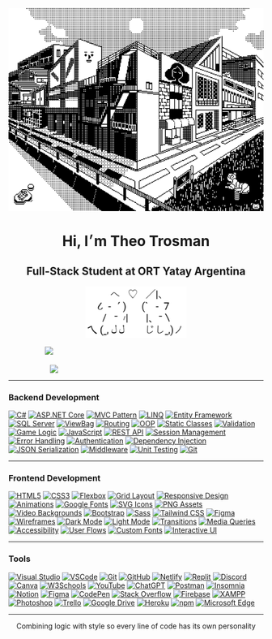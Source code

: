 <p align="center">
  <img src="45dcee9868e75a8062b9529ada96f263.gif" width="700" height="400" alt="ascii banner"/>
</p>

<h1 align="center">Hi, I׳m Theo Trosman</h1>
<h2 align="center">Full-Stack Student at ORT Yatay Argentina</h2>
<p align="center">
  <img src="gatosascii.png" width="200" alt="ascii cat" />
</p>

<div align="center" style="display: flex; justify-content: center; flex-wrap: wrap; gap: 20px;">
<img src="https://streak-stats.demolab.com?user=theotrosman&theme=graywhite&date_format=M%20j%5B%2C%20Y%5D" width="360" />
  <img src="https://github-readme-stats.vercel.app/api?username=theotrosman&show_icons=true&theme=graywhite" width="340"/>
</div>

--- 
### Backend Development

[![C#](https://img.shields.io/badge/C%23-24292f?style=for-the-badge&logo=csharp&logoColor=white)](https://github.com/theotrosman/TP_05-4lD)
[![ASP.NET Core](https://img.shields.io/badge/ASP.NET%20Core-ededed?style=for-the-badge&logo=dotnet&logoColor=24292f)](https://github.com/theotrosman/TP_04-4lD)
[![MVC Pattern](https://img.shields.io/badge/MVC-24292f?style=for-the-badge&logo=visualstudiocode&logoColor=white)](https://github.com/theotrosman/ESCAPE-C137)
[![LINQ](https://img.shields.io/badge/LINQ-ededed?style=for-the-badge&logo=codewars&logoColor=24292f)](https://github.com/theotrosman/TP_05-4lD)
[![Entity Framework](https://img.shields.io/badge/Entity%20Framework-24292f?style=for-the-badge&logo=dotnet&logoColor=white)](https://github.com/theotrosman/TP_04-4lD)
[![SQL Server](https://img.shields.io/badge/SQL%20Server-ededed?style=for-the-badge&logo=microsoftsqlserver&logoColor=24292f)](https://github.com/theotrosman/TP_04-4lD)
[![ViewBag](https://img.shields.io/badge/ViewBag-24292f?style=for-the-badge&logo=data&logoColor=white)](https://github.com/theotrosman/ESCAPE-C137)
[![Routing](https://img.shields.io/badge/Routing-ededed?style=for-the-badge&logo=github&logoColor=24292f)](https://github.com/theotrosman/TP_05-4lD)
[![OOP](https://img.shields.io/badge/OOP-24292f?style=for-the-badge&logo=abstract&logoColor=white)](https://github.com/theotrosman/TP_05-4lD)
[![Static Classes](https://img.shields.io/badge/Static%20Classes-ededed?style=for-the-badge&logo=circle&logoColor=24292f)](https://github.com/theotrosman/ESCAPE-C137)
[![Validation](https://img.shields.io/badge/Validation-24292f?style=for-the-badge&logo=check&logoColor=white)](https://github.com/theotrosman/TP_05-4lD)
[![Game Logic](https://img.shields.io/badge/Game%20Logic-ededed?style=for-the-badge&logo=joystick&logoColor=24292f)](https://github.com/theotrosman/ESCAPE-C137)
[![JavaScript](https://img.shields.io/badge/JavaScript-24292f?style=for-the-badge&logo=javascript&logoColor=white)](https://github.com/theotrosman/ESCAPE-C137)
[![REST API](https://img.shields.io/badge/REST%20API-ededed?style=for-the-badge&logo=cloud&logoColor=24292f)](https://github.com/theotrosman/TP_04-4lD)
[![Session Management](https://img.shields.io/badge/Session%20Management-24292f?style=for-the-badge&logo=session&logoColor=white)](https://github.com/theotrosman/ESCAPE-C137)
[![Error Handling](https://img.shields.io/badge/Error%20Handling-ededed?style=for-the-badge&logo=bug&logoColor=24292f)](https://github.com/theotrosman/TP_05-4lD)
[![Authentication](https://img.shields.io/badge/Authentication-24292f?style=for-the-badge&logo=unlock&logoColor=white)](https://github.com/theotrosman/TP_05-4lD)
[![Dependency Injection](https://img.shields.io/badge/Dependency%20Injection-ededed?style=for-the-badge&logo=syringe&logoColor=24292f)](https://github.com/theotrosman/TP_04-4lD)
[![JSON Serialization](https://img.shields.io/badge/JSON%20Serialization-24292f?style=for-the-badge&logo=json&logoColor=white)](https://github.com/theotrosman/TP_05-4lD)
[![Middleware](https://img.shields.io/badge/Middleware-ededed?style=for-the-badge&logo=microsoft&logoColor=24292f)](https://github.com/theotrosman/TP_04-4lD)
[![Unit Testing](https://img.shields.io/badge/Unit%20Testing-24292f?style=for-the-badge&logo=testtube&logoColor=white)](https://github.com/theotrosman/TP_05-4lD)
[![Git](https://img.shields.io/badge/Git-24292f?style=for-the-badge&logo=git&logoColor=white)](https://github.com/theotrosman)

---

### Frontend Development

[![HTML5](https://img.shields.io/badge/HTML5-24292f?style=for-the-badge&logo=html5&logoColor=white)](https://github.com/theotrosman/PROMED)
[![CSS3](https://img.shields.io/badge/CSS3-ededed?style=for-the-badge&logo=css3&logoColor=24292f)](https://github.com/theotrosman/EBTOOLS)
[![Flexbox](https://img.shields.io/badge/Flexbox-24292f?style=for-the-badge&logo=css3&logoColor=white)](https://github.com/theotrosman/PROMED)
[![Grid Layout](https://img.shields.io/badge/CSS%20Grid-ededed?style=for-the-badge&logo=csswizardry&logoColor=24292f)](https://github.com/theotrosman/TP_01A-4lD)
[![Responsive Design](https://img.shields.io/badge/Responsive%20Design-24292f?style=for-the-badge&logo=responsive&logoColor=white)](https://github.com/theotrosman/PROMED)
[![Animations](https://img.shields.io/badge/CSS%20Animations-ededed?style=for-the-badge&logo=css3&logoColor=24292f)](https://github.com/theotrosman/ESCAPE-C137)
[![Google Fonts](https://img.shields.io/badge/Google%20Fonts-24292f?style=for-the-badge&logo=google&logoColor=white)](https://github.com/theotrosman/TP_01A-4lD)
[![SVG Icons](https://img.shields.io/badge/SVG-ededed?style=for-the-badge&logo=svg&logoColor=24292f)](https://github.com/theotrosman/PROMED)
[![PNG Assets](https://img.shields.io/badge/PNG-24292f?style=for-the-badge&logo=file-image&logoColor=white)](https://github.com/theotrosman/TP_01A-4lD)
[![Video Backgrounds](https://img.shields.io/badge/Video%20Background-ededed?style=for-the-badge&logo=video&logoColor=24292f)](https://github.com/theotrosman/PROMED)
[![Bootstrap](https://img.shields.io/badge/Bootstrap-24292f?style=for-the-badge&logo=bootstrap&logoColor=white)](https://github.com/theotrosman/PROMED)
[![Sass](https://img.shields.io/badge/Sass-ededed?style=for-the-badge&logo=sass&logoColor=24292f)](https://github.com/theotrosman/EBTOOLS)
[![Tailwind CSS](https://img.shields.io/badge/TailwindCSS-24292f?style=for-the-badge&logo=tailwindcss&logoColor=white)](https://github.com/theotrosman/PROMED)
[![Figma](https://img.shields.io/badge/Figma-ededed?style=for-the-badge&logo=figma&logoColor=24292f)](https://github.com/theotrosman/EBTOOLS)
[![Wireframes](https://img.shields.io/badge/Wireframes-24292f?style=for-the-badge&logo=simpleicons&logoColor=white)](https://github.com/theotrosman/EBTOOLS)
[![Dark Mode](https://img.shields.io/badge/Dark%20Mode-ededed?style=for-the-badge&logo=moon&logoColor=24292f)](https://github.com/theotrosman/PROMED)
[![Light Mode](https://img.shields.io/badge/Light%20Mode-24292f?style=for-the-badge&logo=sun&logoColor=white)](https://github.com/theotrosman/PROMED)
[![Transitions](https://img.shields.io/badge/Transitions-ededed?style=for-the-badge&logo=transition&logoColor=24292f)](https://github.com/theotrosman/ESCAPE-C137)
[![Media Queries](https://img.shields.io/badge/Media%20Queries-24292f?style=for-the-badge&logo=css3&logoColor=white)](https://github.com/theotrosman/EBTOOLS)
[![Accessibility](https://img.shields.io/badge/Accessibility-ededed?style=for-the-badge&logo=accessibility&logoColor=24292f)](https://github.com/theotrosman/PROMED)
[![User Flows](https://img.shields.io/badge/User%20Flows-24292f?style=for-the-badge&logo=user&logoColor=white)](https://github.com/theotrosman/TP_01A-4lD)
[![Custom Fonts](https://img.shields.io/badge/Custom%20Fonts-ededed?style=for-the-badge&logo=font&logoColor=24292f)](https://github.com/theotrosman/EBTOOLS)
[![Interactive UI](https://img.shields.io/badge/Interactive%20UI-24292f?style=for-the-badge&logo=interactive&logoColor=white)](https://github.com/theotrosman/ESCAPE-C137)

---

### Tools

[![Visual Studio](https://img.shields.io/badge/Visual%20Studio-24292f?style=for-the-badge&logo=visualstudio&logoColor=white)](https://github.com/theotrosman/TP_05-4lD)
[![VSCode](https://img.shields.io/badge/VSCode-ededed?style=for-the-badge&logo=visual-studio-code&logoColor=24292f)](https://github.com/theotrosman/EBTOOLS)
[![Git](https://img.shields.io/badge/Git-24292f?style=for-the-badge&logo=git&logoColor=white)](https://github.com/theotrosman/)
[![GitHub](https://img.shields.io/badge/GitHub-ededed?style=for-the-badge&logo=github&logoColor=24292f)](https://github.com/theotrosman)
[![Netlify](https://img.shields.io/badge/Netlify-24292f?style=for-the-badge&logo=netlify&logoColor=white)](https://github.com/theotrosman/PROMED)
[![Replit](https://img.shields.io/badge/Replit-ededed?style=for-the-badge&logo=replit&logoColor=24292f)]()
[![Discord](https://img.shields.io/badge/Discord-24292f?style=for-the-badge&logo=discord&logoColor=white)]()
[![Canva](https://img.shields.io/badge/Canva-ededed?style=for-the-badge&logo=canva&logoColor=24292f)]()
[![W3Schools](https://img.shields.io/badge/W3Schools-24292f?style=for-the-badge&logo=w3schools&logoColor=white)]()
[![YouTube](https://img.shields.io/badge/YouTube-ededed?style=for-the-badge&logo=youtube&logoColor=24292f)]()
[![ChatGPT](https://img.shields.io/badge/ChatGPT-24292f?style=for-the-badge&logo=openai&logoColor=white)]()
[![Postman](https://img.shields.io/badge/Postman-ededed?style=for-the-badge&logo=postman&logoColor=24292f)]()
[![Insomnia](https://img.shields.io/badge/Insomnia-24292f?style=for-the-badge&logo=insomnia&logoColor=white)]()
[![Notion](https://img.shields.io/badge/Notion-ededed?style=for-the-badge&logo=notion&logoColor=24292f)]()
[![Figma](https://img.shields.io/badge/Figma-24292f?style=for-the-badge&logo=figma&logoColor=white)]()
[![CodePen](https://img.shields.io/badge/CodePen-ededed?style=for-the-badge&logo=codepen&logoColor=24292f)]()
[![Stack Overflow](https://img.shields.io/badge/Stack%20Overflow-24292f?style=for-the-badge&logo=stackoverflow&logoColor=white)]()
[![Firebase](https://img.shields.io/badge/Firebase-ededed?style=for-the-badge&logo=firebase&logoColor=24292f)]()
[![XAMPP](https://img.shields.io/badge/XAMPP-24292f?style=for-the-badge&logo=xampp&logoColor=white)]()
[![Photoshop](https://img.shields.io/badge/Photoshop-ededed?style=for-the-badge&logo=adobephotoshop&logoColor=24292f)]()
[![Trello](https://img.shields.io/badge/Trello-24292f?style=for-the-badge&logo=trello&logoColor=white)]()
[![Google Drive](https://img.shields.io/badge/Google%20Drive-ededed?style=for-the-badge&logo=googledrive&logoColor=24292f)]()
[![Heroku](https://img.shields.io/badge/Heroku-24292f?style=for-the-badge&logo=heroku&logoColor=white)]()
[![npm](https://img.shields.io/badge/npm-ededed?style=for-the-badge&logo=npm&logoColor=24292f)]()
[![Microsoft Edge](https://img.shields.io/badge/Edge-24292f?style=for-the-badge&logo=microsoftedge&logoColor=white)]()

---

<p align="center">
Combining logic with style so every line of code has its own personality
</p>
